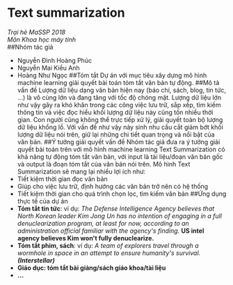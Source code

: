 # Text summarization
*Trại hè MaSSP 2018*<br />
*Môn Khoa học máy tính*<br />
##Nhóm tác giả
* Nguyễn Đình Hoàng Phúc
* Nguyễn Mai Kiều Anh
* Hoàng Như Ngọc
##Tóm tắt
Dự án với mục tiêu xây dựng mô hình machine learning giải quyết bài toán tóm tắt văn bản tự động.
##Mô tả vấn đề
Lượng dữ liệu dạng văn bản hiện nay (báo chí, sách, blog, tin tức, ...) là vô cùng lớn và đang tăng với tốc độ chóng mặt. Lượng dữ liệu lớn như vậy gây ra khó khăn trong các công việc lưu trữ, sắp xếp, tìm kiếm thông tin và việc đọc hiểu khối lượng dữ liệu này cũng tốn nhiều thời gian. Con người cũng không thể trực tiếp xử lý, giải quyết toàn bộ lượng dữ liệu khổng lồ. Với vấn đề như vậy nảy sinh nhu cầu cắt giảm bớt khối lượng dữ liệu nói trên, giữ lại những chi tiết quan trọng và nổi bật của văn bản.
##Ý tưởng giải quyết vấn đề
Nhóm tác giả đưa ra ý tưởng giải quyết bài toán trên với mô hình machine learning Text Summarization có khả năng tự động tóm tắt văn bản, với input là tài liệu/đoạn văn bản gốc và output là đoạn tóm tắt của văn bản nói trên.
Mô hình Text Summarization sẽ mang lại nhiều lợi ích như:
* Tiết kiệm thời gian đọc văn bản
* Giúp cho việc lưu trữ, định hướng các văn bản trở nên có hệ thống
* Tiết kiệm thời gian cho quá trình chọn lọc, tìm kiếm văn bản
##Ứng dụng thực tế của dự án
* **Tóm tắt tin tức**: ví dụ:
*The Defense Intelligence Agency believes that North Korean leader Kim Jong Un has no intention of engaging in a full denuclearization
program, at least for now, according to an administration official familiar with the agency's finding.*
**US intel agency believes Kim won't fully denuclearize.**
* **Tóm tắt phim, sách**: ví dụ:
*A team of explorers travel through a wormhole in space in an attempt to ensure humanity's survival. **(Interstellar)***
* **Giáo dục: tóm tắt bài giảng/sách giáo khoa/tài liệu**
* **...**
